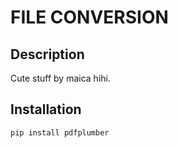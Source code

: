 # FILE CONVERSION

## Description
Cute stuff by maica hihi.

## Installation

   ```bash
   pip install pdfplumber
